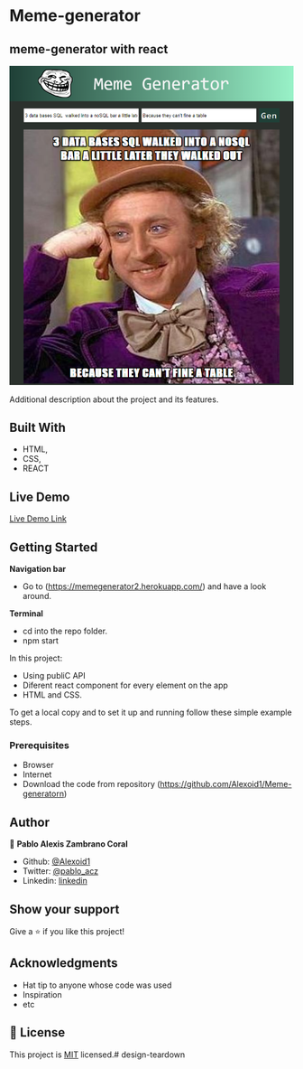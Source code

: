 # Meme-generator
## meme-generator with react


![screenshot](./images/screen.png)

Additional description about the project and its features.

## Built With

- HTML,
- CSS,
- REACT

## Live Demo

[Live Demo Link](https://memegenerator2.herokuapp.com/)


## Getting Started

**Navigation bar**
- Go to (https://memegenerator2.herokuapp.com/) and have a look around. 

**Terminal**
- cd into the repo folder. 
- npm start



In this project:
- Using publiC API
- Diferent react component for every element on the app
- HTML and CSS.


To get a local copy  and to set it up and running follow these simple example steps.

### Prerequisites

- Browser
- Internet
- Download the code from repository (https://github.com/Alexoid1/Meme-generatorn)


## Author

👤 **Pablo Alexis Zambrano Coral**

- Github: [@Alexoid1](https://github.com/Alexoid1)
- Twitter: [@pablo_acz](https://twitter.com/pablo_acz)
- Linkedin: [linkedin](https://www.linkedin.com/in/pablo-alexis-zambrano-coral-7a614a189/)



## Show your support

Give a ⭐️ if you like this project!

## Acknowledgments

- Hat tip to anyone whose code was used
- Inspiration
- etc

## 📝 License

This project is [MIT](LICENSE) licensed.# design-teardown

